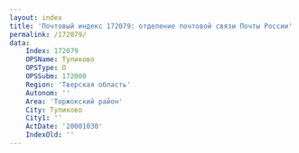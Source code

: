 ```yaml
---
layout: index
title: 'Почтовый индекс 172079: отделение почтовой связи Почты России'
permalink: /172079/
data:
    Index: 172079
    OPSName: Тупиково
    OPSType: О
    OPSSubm: 172000
    Region: 'Тверская область'
    Autonom: ''
    Area: 'Торжокский район'
    City: Тупиково
    City1: ''
    ActDate: '20001030'
    IndexOld: ''
---
```

